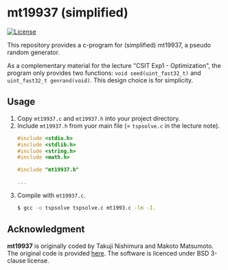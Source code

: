 # mt19937 (simplified)
[![License](https://img.shields.io/badge/License-BSD_3--Clause-blue.svg)](https://opensource.org/licenses/BSD-3-Clause)

This repository provides a c-program for (simplified) mt19937, a pseudo random generator.

As a complementary material for the lecture "CSIT Exp1 - Optimization", the program only provides two functions: `void seed(uint_fast32_t)` and `uint_fast32_t genrand(void)`.
This design choice is for simplicity.

## Usage
1. Copy `mt19937.c` and `mt19937.h` into your project directory.
2. Include `mt19937.h` from yuor main file (= `tspsolve.c` in the lecture note).
    ```c
    #include <stdio.h>
    #include <stdlib.h>
    #include <string.h>
    #include <math.h>

    #include "mt19937.h"

    ...
    ```
3. Compile with `mt19937.c`.
    ```sh
    $ gcc -o tspsolve tspsolve.c mt1993.c -lm -I.
    ```


## Acknowledgment
<b>mt19937</b> is originally coded by Takuji Nishimura and Makoto Matsumoto.
The original code is provided [here](http://www.math.sci.hiroshima-u.ac.jp/m-mat/MT/mt.html).
The software is licenced under BSD 3-clause license.
